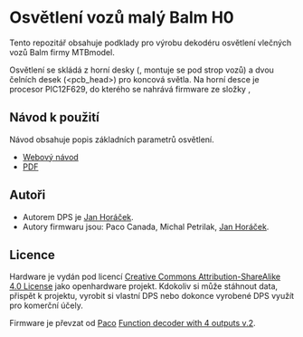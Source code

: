 Osvětlení vozů malý Balm H0
===========================

Tento repozitář obsahuje podklady pro výrobu dekodéru osvětlení vlečných vozů
Balm firmy MTBmodel.

Osvětlení se skládá z horní desky (<pcb>, montuje se pod strop vozů) a dvou
čelních desek (<pcb_head>) pro koncová světla. Na horní desce je procesor
PIC12F629, do kterého se nahrává firmware ze složky <fw>,

## Návod k použití

Návod obsahuje popis základních parametrů osvětlení.

* [Webový návod](https://docs.google.com/document/d/e/2PACX-1vRgrOjyaV_YPN3vRX59pJFN3mEdiZDsYugB_XFN0bcXFv8iJtmIPFT6zj8s5dFSr0we1PM2x35lkkI6/pub)
* [PDF](https://drive.google.com/file/d/1UF51u17YCr2_-8sSnn3kVr8-1jqHwtga/view)

## Autoři

* Autorem DPS je [Jan Horáček](mailto:jan.horacek@kmz-brno.cz).
* Autory firmwaru jsou: Paco Canada, Michal Petrilak,
  [Jan Horáček](mailto:jan.horacek@kmz-brno.cz).

## Licence

Hardware je vydán pod licencí [Creative Commons Attribution-ShareAlike 4.0
License](https://creativecommons.org/licenses/by-sa/4.0/) jako openhardware
projekt. Kdokoliv si může stáhnout data, přispět k projektu, vyrobit si vlastní
DPS nebo dokonce vyrobené DPS využít pro komerční účely.

Firmware je převzat od [Paco](https://usuaris.tinet.cat/fmco/home_en.htm)
[Function decoder with 4 outputs v.2](https://usuaris.tinet.cat/fmco/home_en.htm).
